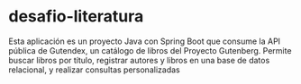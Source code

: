 # desafio-literatura
Esta aplicación es un proyecto Java con Spring Boot que consume la API pública de Gutendex, un catálogo de libros del Proyecto Gutenberg. Permite buscar libros por título, registrar autores y libros en una base de datos relacional, y realizar consultas personalizadas 
